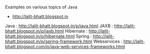 Examples on various topics of Java

- http://lalit-bhatt.blogspot.in

Java : http://lalit-bhatt.blogspot.in/p/java.html
JAXB : http://lalit-bhatt.blogspot.in/p/jaxb.html
Hibernate : http://lalit-bhatt.blogspot.in/p/hibernate.html
Spring : http://lalit-bhatt.blogspot.in/p/spring-framework.html
Webservices : http://lalit-bhatt.blogspot.com/p/java-web-services-frameworks.html
